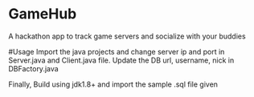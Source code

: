 # GameHub
A hackathon app to track game servers and socialize with your buddies

#Usage
Import the java projects and change server ip and port in Server.java and Client.java file. Update the DB url, username, nick in DBFactory.java

Finally, Build using jdk1.8+ and import the sample .sql file given
